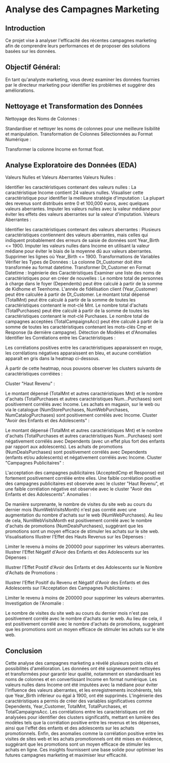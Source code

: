 # Analyse des Campagnes Marketing
## Introduction
Ce projet vise à analyser l'efficacité des récentes campagnes marketing afin de comprendre leurs performances et de proposer des solutions basées sur les données.

## Objectif Général:
En tant qu'analyste marketing, vous devez examiner les données fournies par le directeur marketing pour identifier les problèmes et suggérer des améliorations.

## Nettoyage et Transformation des Données
Nettoyage des Noms de Colonnes :

Standardiser et nettoyer les noms de colonnes pour une meilleure lisibilité et manipulation.
Transformation de Colonnes Sélectionnées au Format Numérique :

Transformer la colonne Income en format float.
## Analyse Exploratoire des Données (EDA)
Valeurs Nulles et Valeurs Aberrantes
Valeurs Nulles :

Identifier les caractéristiques contenant des valeurs nulles :
La caractéristique Income contient 24 valeurs nulles.
Visualiser cette caractéristique pour identifier la meilleure stratégie d'imputation :
La plupart des revenus sont distribués entre 0 et 100,000 euros, avec quelques valeurs aberrantes.
Imputer les valeurs nulles avec la valeur médiane pour éviter les effets des valeurs aberrantes sur la valeur d'imputation.
Valeurs Aberrantes :

Identifier les caractéristiques contenant des valeurs aberrantes :
Plusieurs caractéristiques contiennent des valeurs aberrantes, mais celles qui indiquent probablement des erreurs de saisie de données sont Year_Birth <= 1900.
Imputer les valeurs nulles dans Income en utilisant la valeur médiane pour éviter le biais de la moyenne dû aux valeurs aberrantes.
Supprimer les lignes où Year_Birth <= 1900.
Transformations de Variables
Vérifier les Types de Données :
La colonne Dt_Customer doit être transformée au format datetime.
Transformer Dt_Customer en Format Datetime :
Ingénierie des Caractéristiques
Examiner une liste des noms de caractéristiques pour en créer de nouvelles :
Le nombre total de personnes à charge dans le foyer (Dependents) peut être calculé à partir de la somme de Kidhome et Teenhome.
L'année de fidélisation client (Year_Customer) peut être calculée à partir de Dt_Customer.
Le montant total dépensé (TotalMnt) peut être calculé à partir de la somme de toutes les caractéristiques contenant le mot-clé Mnt.
Le nombre total d'achats (TotalPurchases) peut être calculé à partir de la somme de toutes les caractéristiques contenant le mot-clé Purchases.
Le nombre total de campagnes acceptées (TotalCampaignsAcc) peut être calculé à partir de la somme de toutes les caractéristiques contenant les mots-clés Cmp et Response (la dernière campagne).
Détection de Modèles et d'Anomalies
Identifier les Corrélations entre les Caractéristiques :

Les corrélations positives entre les caractéristiques apparaissent en rouge, les corrélations négatives apparaissent en bleu, et aucune corrélation apparaît en gris dans la heatmap ci-dessous.

À partir de cette heatmap, nous pouvons observer les clusters suivants de caractéristiques corrélées :

Cluster "Haut Revenu" :

Le montant dépensé (TotalMnt et autres caractéristiques Mnt) et le nombre d'achats (TotalPurchases et autres caractéristiques Num...Purchases) sont positivement corrélés avec Income.
Les achats en magasin, sur le web ou via le catalogue (NumStorePurchases, NumWebPurchases, NumCatalogPurchases) sont positivement corrélés avec Income.
Cluster "Avoir des Enfants et des Adolescents" :

Le montant dépensé (TotalMnt et autres caractéristiques Mnt) et le nombre d'achats (TotalPurchases et autres caractéristiques Num...Purchases) sont négativement corrélés avec Dependents (avec un effet plus fort des enfants par rapport aux adolescents).
Les achats de promotions (NumDealsPurchases) sont positivement corrélés avec Dependents (enfants et/ou adolescents) et négativement corrélés avec Income.
Cluster "Campagnes Publicitaires" :

L'acceptation des campagnes publicitaires (AcceptedCmp et Response) est fortement positivement corrélée entre elles.
Une faible corrélation positive des campagnes publicitaires est observée avec le cluster "Haut Revenu", et une faible corrélation négative est observée avec le cluster "Avoir des Enfants et des Adolescents".
Anomalies :

De manière surprenante, le nombre de visites du site web au cours du dernier mois (NumWebVisitsMonth) n'est pas corrélé avec une augmentation du nombre d'achats sur le web (NumWebPurchases).
Au lieu de cela, NumWebVisitsMonth est positivement corrélé avec le nombre d'achats de promotions (NumDealsPurchases), suggérant que les promotions sont un moyen efficace de stimuler les achats sur le site web.
Visualisations
Illustrer l'Effet des Hauts Revenus sur les Dépenses :

Limiter le revenu à moins de 200000 pour supprimer les valeurs aberrantes.
Illustrer l'Effet Négatif d'Avoir des Enfants et des Adolescents sur les Dépenses :

Illustrer l'Effet Positif d'Avoir des Enfants et des Adolescents sur le Nombre d'Achats de Promotions :

Illustrer l'Effet Positif du Revenu et Négatif d'Avoir des Enfants et des Adolescents sur l'Acceptation des Campagnes Publicitaires :

Limiter le revenu à moins de 200000 pour supprimer les valeurs aberrantes.
Investigation de l'Anomalie :

Le nombre de visites du site web au cours du dernier mois n'est pas positivement corrélé avec le nombre d'achats sur le web.
Au lieu de cela, il est positivement corrélé avec le nombre d'achats de promotions, suggérant que les promotions sont un moyen efficace de stimuler les achats sur le site web.

## Conclusion
Cette analyse des campagnes marketing a révélé plusieurs points clés et possibilités d'amélioration. Les données ont été soigneusement nettoyées et transformées pour garantir leur qualité, notamment en standardisant les noms de colonnes et en convertissant Income en format numérique. Les valeurs nulles dans Income ont été imputées avec la médiane pour éviter l'influence des valeurs aberrantes, et les enregistrements incohérents, tels que Year_Birth inférieur ou égal à 1900, ont été supprimés. L'ingénierie des caractéristiques a permis de créer des variables significatives comme Dependents, Year_Customer, TotalMnt, TotalPurchases, et TotalCampaignsAcc. Les corrélations entre les caractéristiques ont été analysées pour identifier des clusters significatifs, mettant en lumière des modèles tels que la corrélation positive entre les revenus et les dépenses, ainsi que l'effet des enfants et des adolescents sur les achats promotionnels. Enfin, des anomalies comme la corrélation positive entre les visites de sites web et les achats promotionnels ont été mises en évidence, suggérant que les promotions sont un moyen efficace de stimuler les achats en ligne. Ces insights fournissent une base solide pour optimiser les futures campagnes marketing et maximiser leur efficacité.